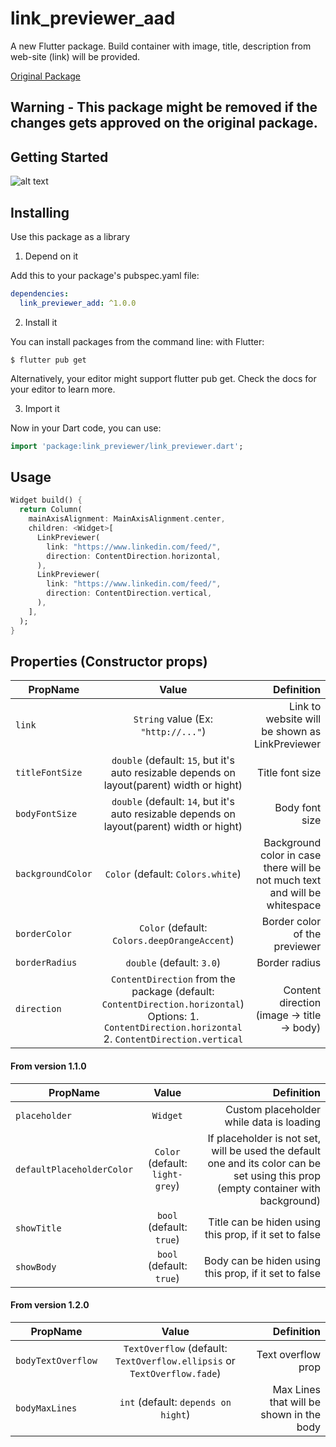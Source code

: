 # link_previewer_aad

A new Flutter package. Build container with image, title, description from web-site (link) will be provided.

[Original Package](https://pub.dev/packages/link_previewer)

## Warning - This package might be removed if the changes gets approved on the original package.
## Getting Started

![alt text](https://github.com/dmlapteacru/flutter-link-previewer/blob/master/images/link_preview.PNG)

## Installing 
Use this package as a library
1. Depend on it

Add this to your package's pubspec.yaml file:


```yaml
dependencies:
  link_previewer_add: ^1.0.0
```

2. Install it

You can install packages from the command line:
with Flutter:

```
$ flutter pub get
```

Alternatively, your editor might support flutter pub get. Check the docs for your editor to learn more.

3. Import it

Now in your Dart code, you can use:

```dart
import 'package:link_previewer/link_previewer.dart';
```

## Usage

```dart
Widget build() {
  return Column(
    mainAxisAlignment: MainAxisAlignment.center,
    children: <Widget>[
      LinkPreviewer(
        link: "https://www.linkedin.com/feed/",
        direction: ContentDirection.horizontal,
      ),
      LinkPreviewer(
        link: "https://www.linkedin.com/feed/",
        direction: ContentDirection.vertical,
      ),
    ],
  );
}
```

## Properties (Constructor props)
| PropName      | Value         | Definition  |
| ------------- |:-------------:| -----:|
| `link`          | `String` value (Ex: `"http://..."`) | Link to website will be shown as LinkPreviewer |
| `titleFontSize`      | `double` (default: `15`, but it's auto resizable depends on layout(parent) width or hight)    |  Title font size  |
| `bodyFontSize` | `double` (default: `14`, but it's auto resizable depends on layout(parent) width or hight)   |    Body font size |
| `backgroundColor` | `Color` (default: `Colors.white`) | Background color in case there will be not much text and will be whitespace |
| `borderColor` | `Color` (default: `Colors.deepOrangeAccent`) | Border color of the previewer |
| `borderRadius` | `double` (default: `3.0`) | Border radius |
| `direction` | `ContentDirection` from the package (default: `ContentDirection.horizontal`)                                            Options: 1. `ContentDirection.horizontal` 2. `ContentDirection.vertical` | Content direction (image -> title -> body) |

#### From version 1.1.0
| PropName  | Value | Definition |
| --------- |:-----:| ----------:|
| `placeholder` | `Widget` | Custom placeholder while data is loading |
| `defaultPlaceholderColor` | `Color` (default: `light-grey`) | If placeholder is not set, will be used the default one and its color can be set using this prop (empty container with background) |
| `showTitle` | `bool` (default: `true`) | Title can be hiden using this prop, if it set to false |
| `showBody` | `bool` (default: `true`) | Body can be hiden using this prop, if it set to false |

#### From version 1.2.0
| PropName  | Value | Definition |
| --------- |:-----:| ----------:|
| `bodyTextOverflow` | `TextOverflow` (default: `TextOverflow.ellipsis` or `TextOverflow.fade`) | Text overflow prop |
| `bodyMaxLines` | `int` (default: `depends on hight`) | Max Lines that will be shown in the body |
